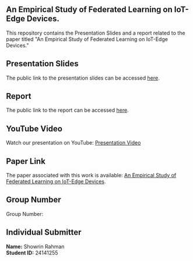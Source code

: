 ## An Empirical Study of Federated Learning on IoT-Edge Devices.

This repository contains the Presentation Slides and a report related to the paper titled "An Empirical Study of Federated Learning on IoT-Edge Devices." 

## Presentation Slides

The public link to the presentation slides can be accessed [here](https://docs.google.com/presentation/d/1QiY0Pq-q-hj-LRlqHvDOuCHkK2URpL8h/edit?usp=sharing&ouid=107074156195718368031&rtpof=true&sd=true).
## Report

The public link to the report can be accessed [here](https://docs.google.com/document/d/1mfqKYN9RwF29FENxoet6fgwttmwksMg0vOBazAkWIUc/edit?usp=sharing).
## YouTube Video

Watch our presentation on YouTube: [Presentation Video](https://youtu.be/h6QAB2yXap8)
## Paper Link

The paper associated with this work is available: [An Empirical Study of Federated Learning on IoT-Edge Devices](https://arxiv.org/abs/2305.19831#).

## Group Number

Group Number: 

## Individual Submitter

**Name:** Showrin Rahman  
**Student ID:** 24141255
